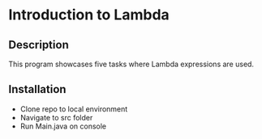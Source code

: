 # Introduction to Lambda

## Description

This program showcases five tasks
where Lambda expressions are used.

## Installation

- Clone repo to local environment
- Navigate to src folder
- Run Main.java on console

